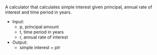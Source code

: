 A calculator that calculates simple interest given principal, annual rate of interest and time period in years.

- Input:
   - p, principal amount
   - t, time period in years
   - r, annual rate of interest
- Output:
   - simple interest = p*t*r
